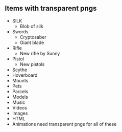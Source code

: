 ## Items with transparent pngs


* SILK
  * Blob of silk
* Swords
  * Cryptosaber
  * Giant blade
* Rifle
  * New rifle by Sunny
* Pistol
  * New pistols
* Scythe
* Hoverboard
* Mounts
* Pets
* Parcels
* Models
* Music
* Videos
* Images
* HTML
* Animations
need transparent pngs for all of these
